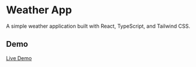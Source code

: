 # Weather App

A simple weather application built with React, TypeScript, and Tailwind CSS.

## Demo

[Live Demo](https:oo)
